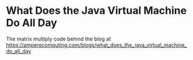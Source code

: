 # What Does the Java Virtual Machine Do All Day
The matrix multiply code behind the blog at https://amperecomputing.com/blogs/what_does_the_java_virtual_machine_do_all_day
